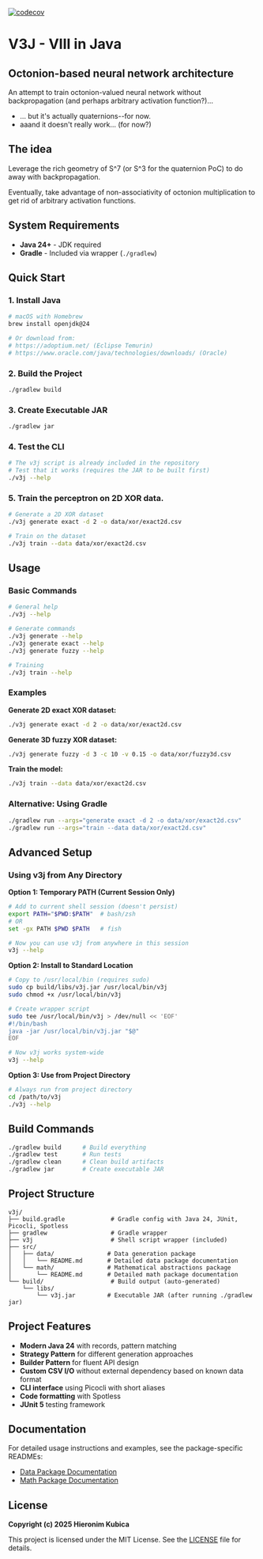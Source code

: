 [![codecov](https://codecov.io/github/hirekk/v3j/branch/main/graph/badge.svg?token=QD3MLN3EF1)](https://codecov.io/github/hirekk/v3j)

# V3J - VIII in Java

## Octonion-based neural network architecture

An attempt to train octonion-valued neural network without backpropagation (and perhaps arbitrary activation function?)...

- ... but it's actually quaternions--for now.
- aaand it doesn't really work... (for now?)

## The idea

Leverage the rich geometry of S^7 (or S^3 for the quaternion PoC) to do away with backpropagation.

Eventually, take advantage of non-associativity of octonion multiplication to get rid of arbitrary activation functions.

## System Requirements

- **Java 24+** - JDK required
- **Gradle** - Included via wrapper (`./gradlew`)

## Quick Start

### 1. Install Java
```bash
# macOS with Homebrew
brew install openjdk@24

# Or download from:
# https://adoptium.net/ (Eclipse Temurin)
# https://www.oracle.com/java/technologies/downloads/ (Oracle)
```

### 2. Build the Project
```bash
./gradlew build
```

### 3. Create Executable JAR
```bash
./gradlew jar
```

### 4. Test the CLI
```bash
# The v3j script is already included in the repository
# Test that it works (requires the JAR to be built first)
./v3j --help
```

### 5. Train the perceptron on 2D XOR data.
```bash
# Generate a 2D XOR dataset
./v3j generate exact -d 2 -o data/xor/exact2d.csv

# Train on the dataset
./v3j train --data data/xor/exact2d.csv
```

## Usage

### Basic Commands
```bash
# General help
./v3j --help

# Generate commands
./v3j generate --help
./v3j generate exact --help
./v3j generate fuzzy --help

# Training
./v3j train --help
```

### Examples

**Generate 2D exact XOR dataset:**
```bash
./v3j generate exact -d 2 -o data/xor/exact2d.csv
```

**Generate 3D fuzzy XOR dataset:**
```bash
./v3j generate fuzzy -d 3 -c 10 -v 0.15 -o data/xor/fuzzy3d.csv
```

**Train the model:**
```bash
./v3j train --data data/xor/exact2d.csv
```

### Alternative: Using Gradle
```bash
./gradlew run --args="generate exact -d 2 -o data/xor/exact2d.csv"
./gradlew run --args="train --data data/xor/exact2d.csv"
```

## Advanced Setup

### Using v3j from Any Directory

**Option 1: Temporary PATH (Current Session Only)**
```bash
# Add to current shell session (doesn't persist)
export PATH="$PWD:$PATH"  # bash/zsh
# OR
set -gx PATH $PWD $PATH   # fish

# Now you can use v3j from anywhere in this session
v3j --help
```

**Option 2: Install to Standard Location**
```bash
# Copy to /usr/local/bin (requires sudo)
sudo cp build/libs/v3j.jar /usr/local/bin/v3j
sudo chmod +x /usr/local/bin/v3j

# Create wrapper script
sudo tee /usr/local/bin/v3j > /dev/null << 'EOF'
#!/bin/bash
java -jar /usr/local/bin/v3j.jar "$@"
EOF

# Now v3j works system-wide
v3j --help
```

**Option 3: Use from Project Directory**
```bash
# Always run from project directory
cd /path/to/v3j
./v3j --help
```

## Build Commands

```bash
./gradlew build      # Build everything
./gradlew test       # Run tests
./gradlew clean      # Clean build artifacts
./gradlew jar        # Create executable JAR
```

## Project Structure

```
v3j/
├── build.gradle             # Gradle config with Java 24, JUnit, Picocli, Spotless
├── gradlew                  # Gradle wrapper
├── v3j                      # Shell script wrapper (included)
├── src/
│   ├── data/               # Data generation package
│   │   └── README.md       # Detailed data package documentation
│   └── math/               # Mathematical abstractions package
│       └── README.md       # Detailed math package documentation
└── build/                   # Build output (auto-generated)
    └── libs/
        └── v3j.jar         # Executable JAR (after running ./gradlew jar)
```

## Project Features

- **Modern Java 24** with records, pattern matching
- **Strategy Pattern** for different generation approaches
- **Builder Pattern** for fluent API design
- **Custom CSV I/O** without external dependency based on known data format
- **CLI interface** using Picocli with short aliases
- **Code formatting** with Spotless
- **JUnit 5** testing framework

## Documentation

For detailed usage instructions and examples, see the package-specific READMEs:
- [Data Package Documentation](src/data/README.md)
- [Math Package Documentation](src/math/README.md)

## License

**Copyright (c) 2025 Hieronim Kubica**

This project is licensed under the MIT License. See the [LICENSE](LICENSE) file for details.
